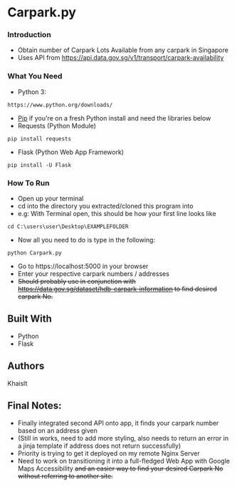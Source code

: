 # Carpark.py


### Introduction

* Obtain number of Carpark Lots Available from any carpark in Singapore 
* Uses API from https://api.data.gov.sg/v1/transport/carpark-availability 


### What You Need
* Python 3:

```
https://www.python.org/downloads/
```
* [Pip](https://pip.pypa.io/en/stable/quickstart/) if you're on a fresh Python install and need the libraries below
* Requests (Python Module)

```
pip install requests
```
* Flask (Python Web App Framework)

```
pip install -U Flask
```

### How To Run
* Open up your terminal
* cd into the directory you extracted/cloned this program into
* e.g: With Terminal open, this should be how your first line looks like

```
cd C:\users\user\Desktop\EXAMPLEFOLDER
```
* Now all you need to do is type in the following:
```
python Carpark.py
```
* Go to https://localhost:5000 in your browser
* Enter your respective carpark numbers / addresses
* ~~Should probably use in conjunction with https://data.gov.sg/dataset/hdb-carpark-information to find desired carpark No.~~


## Built With

* Python
* Flask


## Authors

Khaislt

## Final Notes:
* Finally integrated second API onto app, it finds your carpark number based on an address given
* (Still in works, need to add more styling, also needs to return an error in a jinja template if address does not return successfully)
* Priority is trying to get it deployed on my remote Nginx Server
* Need to work on transitioning it into a full-fledged Web App with Google Maps Accessibility ~~and an easier way to find your desired Carpark No without referring to another site.~~


